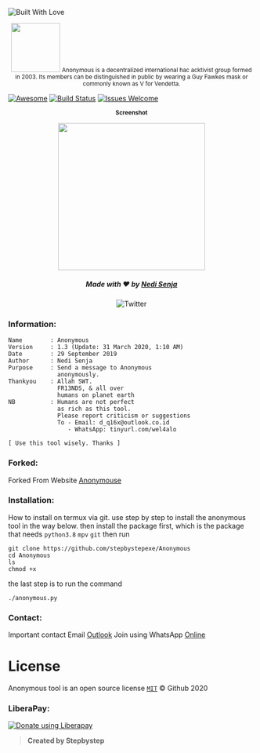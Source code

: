<p align="left">
  <a><img title="Built With Love" src="https://forthebadge.com/images/badges/built-with-love.svg" ></a>
 </p>
<p align="center">
<sup>
  <img src="Logo.png" width="100">
<a herf="https://anonymouse.org">
  Anonymous is a decentralized international hac acktivist group formed in 2003. Its members can be distinguished in public by wearing a Guy Fawkes mask or commonly known as V for Vendetta.</a>
</sup>
</p>

[![Awesome](https://cdn.rawgit.com/sindresorhus/awesome/d7305f38d29fed78fa85652e3a63e154dd8e8829/media/badge.svg)](https://github.com/sindresorhus/awesome)
[![Build Status](https://img.shields.io/badge/build-failing-cb2431.svg)](https://github.com/stepbystepexe/Quotes/pulls)
[![Issues Welcome](https://img.shields.io/badge/issues%20open-welcome-brightgreen.svg)](https://github.com/stepbystepexe/Quotes/issues)

<p align="center">
  <sub><b>Screenshot</sub></b>
</p>
<p align="center">
<b>
  <img src="Skrinsut.png" width="300">
</b></p>
<h5>
<p align="center">
  Made with ❤️ by <a href="https://github.com/stepbystepexe">Nedi Senja</a>
</p>
</h5>
<p align="center">
 <img src="https://img.shields.io/twitter/url?url=https%3A%2F%2Fgithub.com%2FStepbystepexe%2FAnonymous" alt="Twitter">
</p>

### Information:
```text
Name        : Anonymous
Version     : 1.3 (Update: 31 March 2020, 1:10 AM)
Date        : 29 September 2019
Author      : Nedi Senja
Purpose     : Send a message to Anonymous
              anonymously.
Thankyou    : Allah SWT.
              FR13NDS, & all over
              humans on planet earth
NB          : Humans are not perfect
              as rich as this tool.
              Please report criticism or suggestions
              To - Email: d_q16x@outlook.co.id
                 - WhatsApp: tinyurl.com/wel4alo

[ Use this tool wisely. Thanks ]
```

### Forked:
Forked From Website [Anonymouse](https://anonymouse.org)

### Installation:
How to install on termux via git.
use step by step to install the anonymous tool in the way below. 
then install the package first, which is the package that needs `python3.8` `mpv` `git` then run
```text
git clone https://github.com/stepbystepexe/Anonymous
cd Anonymous
ls
chmod +x
```
the last step is to run the command
```text
./anonymous.py
```

### Contact:
Important contact Email [Outlook](http://d_q16x@outlook.co.id)
Join using WhatsApp [Online](https://tinyurl.com/wel4alo)

# License
Anonymous tool is an open source license [`MIT`](https://opensource.org/licenses/MIT) © Github 2020

### LiberaPay:
<noscript><a href="https://liberapay.com/stepbystepexe/donate"><img alt="Donate using Liberapay" src="https://liberapay.com/assets/widgets/donate.svg"></a></noscript>

>**Created by Stepbystep**

